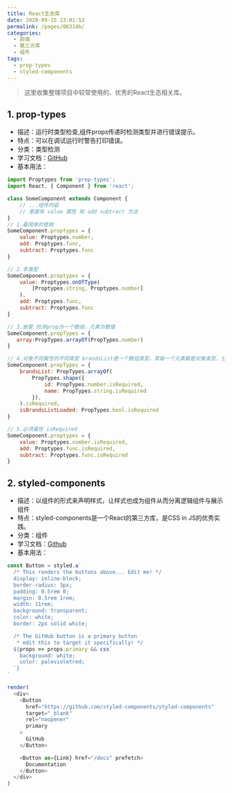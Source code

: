 ```yaml
---
title: React生态库
date: 2020-09-15 23:01:53
permalink: /pages/06314b/
categories: 
  - 前端
  - 第三方库
  - 组件
tags: 
  - prop-types
  - styled-components
---
```


> 这里收集整理项目中较常使用的、优秀的React生态相关库。

## 1. prop-types

- 描述：运行时类型检查,组件props传递时检测类型并进行错误提示。
- 特点：可以在调试运行时警告打印错误。
- 分类：类型检测
- 学习文档：[GitHub](https://github.com/facebook/prop-types)
- 基本用法：

```js
import Proptypes from 'prop-types';
import React, { Component } from 'react';

class SomeComponent extends Component {
    // ...组件内容
    // 里面有 value 属性 和 add subtract 方法
}
// 1.最简单的使用
SomeComponent.proptypes = {
    value: Proptypes.number,
    add: Proptypes.func,
    subtract: Proptypes.func
}

// 2.多类型
SomeComponent.proptypes = {
    value: Proptypes.onOfType(
        [Proptypes.string, Proptypes.number]
    ),
    add: Proptypes.func,
    subtract: Proptypes.func
}

// 3.嵌套 检测prop为一个数组，元素为数值
SomeComponent.propTypes = {
   array:PropTypes.arrayOf(PropTypes.number)
}

// 4.对象不同属性的不同类型 brandsList是一个数组类型，其每一个元素都是对象类型，分别对每个对象进行检测。
SomeComponent.propTypes = {
    brandsList: PropTypes.arrayOf(
        PropTypes.shape({
            id: PropTypes.number.isRequired,
            name: PropTypes.string.isRequired
        }),
    ).isRequired,
    isBrandsListLoaded: PropTypes.bool.isRequired
}

// 5.必须属性 isRequired
SomeComponent.proptypes = {
    value: Proptypes.number.isRequired,
    add: Proptypes.func.isRequired,
    subtract: Proptypes.func.isRequired
}
```

## 2. styled-components

- 描述：以组件的形式来声明样式，让样式也成为组件从而分离逻辑组件与展示组件
- 特点：styled-components是一个React的第三方库，是CSS in JS的优秀实践。
- 分类：组件
- 学习文档：[Github](https://github.com/styled-components/styled-components)
- 基本用法：

```js
const Button = styled.a`
  /* This renders the buttons above... Edit me! */
  display: inline-block;
  border-radius: 3px;
  padding: 0.5rem 0;
  margin: 0.5rem 1rem;
  width: 11rem;
  background: transparent;
  color: white;
  border: 2px solid white;

  /* The GitHub button is a primary button
   * edit this to target it specifically! */
  ${props => props.primary && css`
    background: white;
    color: palevioletred;
  `}
`

render(
  <div>
    <Button
      href="https://github.com/styled-components/styled-components"
      target="_blank"
      rel="noopener"
      primary
    >
      GitHub
    </Button>

    <Button as={Link} href="/docs" prefetch>
      Documentation
    </Button>
  </div>
)
```

